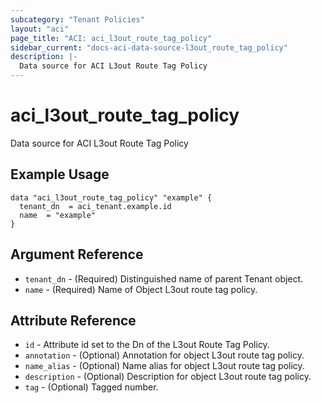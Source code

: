 ```yaml
---
subcategory: "Tenant Policies"
layout: "aci"
page_title: "ACI: aci_l3out_route_tag_policy"
sidebar_current: "docs-aci-data-source-l3out_route_tag_policy"
description: |-
  Data source for ACI L3out Route Tag Policy
---
```


# aci_l3out_route_tag_policy

Data source for ACI L3out Route Tag Policy

## Example Usage

```hcl
data "aci_l3out_route_tag_policy" "example" {
  tenant_dn  = aci_tenant.example.id
  name  = "example"
}
```

## Argument Reference

- `tenant_dn` - (Required) Distinguished name of parent Tenant object.
- `name` - (Required) Name of Object L3out route tag policy.

## Attribute Reference

- `id` - Attribute id set to the Dn of the L3out Route Tag Policy.
- `annotation` - (Optional) Annotation for object L3out route tag policy.
- `name_alias` - (Optional) Name alias for object L3out route tag policy.
- `description` - (Optional) Description for object L3out route tag policy.
- `tag` - (Optional) Tagged number.
